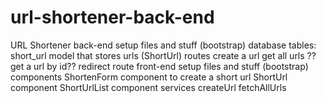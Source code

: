 # url-shortener-back-end

URL Shortener
back-end
setup files and stuff (bootstrap)
database
tables: short_url
model that stores urls (ShortUrl)
routes
create a url
get all urls
??get a url by id??
redirect route
front-end
setup files and stuff (bootstrap)
components
ShortenForm component to create a short url
ShortUrl component
ShortUrlList component
services
createUrl
fetchAllUrls
